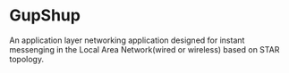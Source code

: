 GupShup
=======

An application layer networking application designed for instant messenging in the Local Area Network(wired or wireless) based on STAR 
topology.
